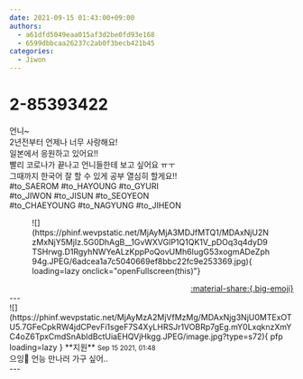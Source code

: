 ```yaml
---
date: 2021-09-15 01:43:00+09:00
authors:
  - a61dfd5049eaa015af3d2be0fd93e168
  - 6599dbbcaa26237c2ab0f3becb421b45
categories:
  - Jiwon
---
```


# 2-85393422

<div class="post-container" markdown="1">
<div class="content-container md-sidebar__scrollwrap" markdown="1">

언니~<br>2년전부터 언제나 너무 사랑해요!<br>일본에서 응원하고 있어요!!<br>빨리 코로나가 끝나고 언니들한테 보고 싶어요 ㅠㅜ<br>그때까지 한국어 잘 할 수 있게 공부 열심히 할게요!!<br>\#to_SAEROM \#to_HAYOUNG \#to_GYURI<br>\#to_JIWON \#to_JISUN \#to_SEOYEON<br>\#to_CHAEYOUNG \#to_NAGYUNG \#to_JIHEON
<figure markdown="1">
![](https://phinf.wevpstatic.net/MjAyMjA3MDJfMTQ1/MDAxNjU2NzMxNjY5MjIz.5G0DhAgB__1GvWXVGlP1Q1QK1V_pDOq3q4dyD9TSHrwg.D1RgyhNWYeALzKppPoQovUMh6IugG53xogmADeZph94g.JPEG/6adcea1a7c5040669ef8bbc22fc9e253369.jpg){ loading=lazy onclick="openFullscreen(this)"}
</figure>


</div>
</div>

<div style="text-align: right;" markdown="1">
<a href="https://weverse.io/fromis9/fanpost/2-85393422" style="text-align: right;">:material-share:{.big-emoji}</a>
</div>
---

<div class="comments-container md-sidebar__scrollwrap" markdown="1">
<div class="comment" markdown="1">
<div class='id-container' markdown="1">
![](https://phinf.wevpstatic.net/MjAyMzA2MjVfMzMg/MDAxNjg3NjU0MTExOTU5.7GFeCpkRW4jdCPevFi1sgeF7S4XyLHRSJr1VOBRp7gEg.mY0LxqknzXmYC4oZ6TpxCmdSnAbldBctUiaEHQVjHkgg.JPEG/image.jpg?type=s72){ pfp loading=lazy }
**<span class="artist">지원</span>** <small>Sep 15 2021, 01:48</small><br>
</div>
<div class='comment-body' markdown="1">
으잉🥺 언능 만나러 가구 싶어..
</div>
</div>
</div>
---
